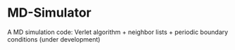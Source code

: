 # MD-Simulator
A MD simulation code: Verlet algorithm + neighbor lists +  periodic boundary conditions (under development)
